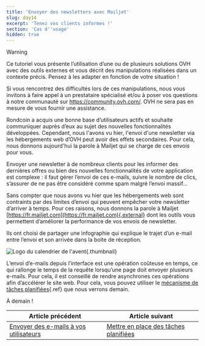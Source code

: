 ```yaml
---
title: 'Envoyer des newsletters avec Mailjet'
slug: day14
excerpt: 'Tenez vos clients informes !'
section: 'Cas d''usage'
hidden: true
---
```


> [!warning]
>
> Ce tutoriel vous présente l’utilisation d’une ou de plusieurs solutions OVH avec des outils externes et vous décrit des manipulations réalisées dans un contexte précis. Pensez à les adapter en fonction de votre situation !
>
> Si vous rencontrez des difficultés lors de ces manipulations, nous vous invitons à faire appel à un prestataire spécialisé et/ou à poser vos questions à notre communauté sur <https://community.ovh.com/>. OVH ne sera pas en mesure de vous fournir une assistance.
>

Rondcoin a acquis une bonne base d’utilisateurs actifs et souhaite communiquer auprès d’eux au sujet des nouvelles fonctionnalités développées. Cependant, nous l'avons vu hier, l'envoi d'une newsletter via les hébergements web d’OVH peut avoir des effets secondaires. Pour cela, nous donnons aujourd'hui la parole à Mailjet qui se charge de ces envois pour vous.

Envoyer une newsletter à de nombreux clients pour les informer des dernières offres ou bien des nouvelles fonctionnalités de votre application est complexe : il faut gérer l’envoi de ces e-mails, suivre le nombre de clics, s’assurer de ne pas être considéré comme spam malgré l’envoi massif…

Sans compter que nous avons vu hier que les hébergements web sont contraints par des limites d’envoi qui peuvent empêcher votre newsletter d’arriver à temps. Pour ces raisons, nous donnons la parole à Mailjet [https://fr.mailjet.com](https://fr.mailjet.com){.external} dont les outils vous permettent d’améliorer la performance de vos envois de newsletter.

Ils ont choisi de partager une infographie qui explique le trajet d’un e-mail entre l’envoi et son arrivée dans la boite de réception.


![Logo du calendrier de l'avent](images/email_traject.png){.thumbnail}

L’envoi d’e-mails depuis l’interface est une opération coûteuse en temps, ce qui rallonge le temps de la requête lorsqu’une page doit envoyer plusieurs e-mails. Pour cela, il est conseillé de rendre asynchrones ces opérations afin d’accélérer le site web. Pour cela, vous pouvez utiliser le  [mécanisme de tâches planifiées](../day15/){.ref} que nous verrons demain.

À demain !

| Article précédent | Article suivant |
|---|---|
| [Envoyer des e-mails à vos utilisateurs](https://docs.ovh.com/fr/hosting/24-days/day13/) | [Mettre en place des tâches planifiées](https://docs.ovh.com/fr/hosting/24-days/day15/) |